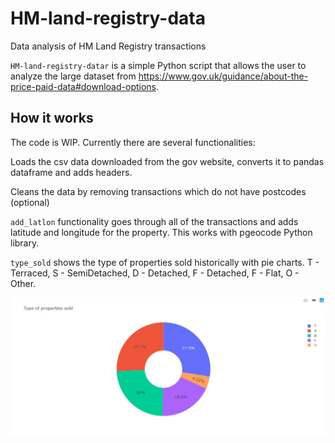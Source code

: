 # HM-land-registry-data
Data analysis of HM Land Registry transactions

<code>HM-land-registry-datar</code> is a simple Python script that allows the user to analyze the large dataset from https://www.gov.uk/guidance/about-the-price-paid-data#download-options.

## How it works

The code is WIP. Currently there are several functionalities:


Loads the csv data downloaded from the gov website, converts it to pandas dataframe and adds headers.

Cleans the data by removing transactions which do not have postcodes (optional)

<code>add_latlon</code> functionality goes through all of the transactions and adds latitude and longitude for the property. This works with pgeocode Python library.

<code>type_sold</code> shows the type of properties sold historically with pie charts. T - Terraced, S - SemiDetached, D - Detached, F - Detached, F - Flat, O - Other.

<img src = "./doc_img/type_sold.jpg">

